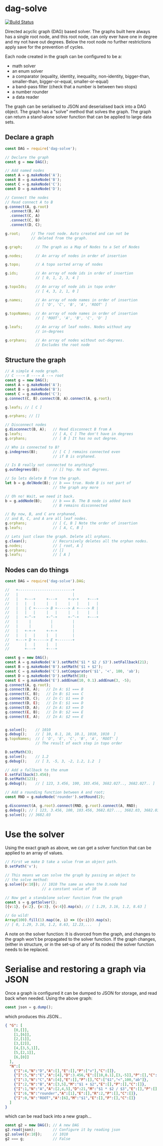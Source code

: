 # dag-solve

[![Build Status](https://travis-ci.org/gumm/dag-solve.svg?branch=master)](https://travis-ci.org/gumm/dag-solve)

Directed acyclic graph (DAG) based solver.
The graphs built here always has a single root node, and this root node,
can only ever have one in degree and my not have out degrees. Below the root
node no further restrictions apply save for the prevention of cycles.

Each node created in the graph can be configured to be a:
* math solver
* an enum solver
* a comparator (equality, identity, inequality, 
               non-identity, bigger-than, smaller-than, 
               bigger-or-equal, smaller-or-equal)
* a band-pass filter (check that a number is between two stops)               
* a number rounder
* a data reader

The graph can be serialised to JSON and deserialised back into a DAG object.
The graph has a "solve" method that solves the graph.
The graph can return a stand-alone solver function that can be applied to
large data sets.

## Declare a graph
```javascript
const DAG = require('dag-solve');

// Declare the graph
const g = new DAG();

// Add named nodes
const A = g.makeNode('A');
const B = g.makeNode('B');
const C = g.makeNode('C');
const D = g.makeNode('D');

// Connect the nodes
// Read connect A to B
g.connect(A, g.root)
  .connect(B, A)
  .connect(C, A)
  .connect(C, B)
  .connect(D, C);

g.root;     // The root node. Auto created and can not be 
            // deleted from the graph.

g.graph;      // The graph as a Map of Nodes to a Set of Nodes

g.nodes;      // An array of nodes in order of insertion

g.topo;       // A topo sorted array of nodes

g.ids;        // An array of node ids in order of insertion
              // [ 0, 1, 2, 3, 4 ]

g.topoIds;    // An array of node ids in topo order
              // [ 4, 3, 2, 1, 0 ]

g.names;      // An array of node names in order of insertion
              // [ 'D', 'C', 'B', 'A', 'ROOT' ]
            
g.topoNames;  // An array of node names in order of insertion
              // [ 'ROOT', 'A', 'B', 'C', 'D' ]

g.leafs;      // An array of leaf nodes. Nodes without any 
              // in-degrees

g.orphans;    // An array of nodes without out-degrees. 
              // Excludes the root node

```
## Structure the graph
```javascript
// A simple 4 node graph.
// C ---→ B ---→ A --→ root
const g = new DAG();
const A = g.makeNode('A');
const B = g.makeNode('B');
const C = g.makeNode('C');
g.connect(C, B).connect(B, A).connect(A, g.root);

g.leafs; // [ C ]

g.orphans; // []

// Disconnect nodes
g.disconnect(B, A);   // Read disconnect B from A
g.leafs;              // [ A, C ] The don't have in degrees
g.orphans;            // [ B ] It has no out degree.

// Who is connected to B?
g.indegrees(B);       // [ C ] remains connected even 
                      // if B is orphaned.

// Is B really not connected to anything?
g.outdegrees(B);      // [] Yep. No out degrees.

// So lets delete B from the graph.
let b = g.delNode(B); // b === true. Node B is not part of 
                      // the graph any more

// Oh no! Wait, we need it back.
b = g.addNode(B);     // b === B. The B node is added back
                      // B remains disconnected

// By now, B, and C are orphaned, 
// and B, C, and A are all leaf nodes.
g.orphans;            // [ C, B ] Note the order of insertion
g.leafs;              // [ A, C, B ]

// Lets just clean the graph. Delete all orphans.
g.clean();            // Recursively deletes all the orphan nodes.
g.nodes;              // [ root, A ]
g.orphans;            // []
g.leafs;              // [ A ]
```
## Nodes can do things
```javascript
const DAG = require('dag-solve').DAG;

//   +-------------------------+
//   |                         |
//   |   +---+     +---+     +-v-+    +---+
//   |   |   |     |   |     |   |    |   |
//   |   | C +-----> B +-----> A +----> R |
//   |   |   |     |   |     |   |    |   |
//   |   +-^-+     +-^-+     +-^-+    +---+
//   |     |         |         |
//   |     |         |         |
//   |   +-+-+     +-+-+       |
//   |   |   |     |   |       |
//   +---+ D +-----> E +-------+
//       |   |     |   |
//       +---+     +---+

const g = new DAG();
const A = g.makeNode('A').setMath('$1 * $2 / $3').setFallback(21);
const B = g.makeNode('B').setMath('$1 + $2');
const C = g.makeNode('C').setComparator('$1', '<', 100, 'ab');
const D = g.makeNode('D').setMath(10);
const E = g.makeNode('E').addEnum(10, 0.1).addEnum(3, -5);
g.connect(A, g.root);
g.connect(B, A);   // In A: $1 === B
g.connect(C, B);   // In B: $1 === C
g.connect(D, C);   // In C: $1 === D
g.connect(D, E);   // In E: $1 === D
g.connect(D, A);   // In A: $3 === D
g.connect(E, B);   // In B: $2 === E
g.connect(E, A);   // In A: $2 === E


g.solve();    // 1010
g.debug();    // [ 10, 0.1, 10, 10.1, 1010, 1010  ]
g.topoNames;  // [ 'D', 'E', 'C', 'B', 'A', 'ROOT' ]
              // The result of each step in topo order

D.setMath(3);
g.solve();    // 1.2
g.debug();    // [ 3, -5, 3, -2, 1.2, 1.2  ]

// Add a fallback to the enum
E.setFallback(3.456);
D.setMath(123);
g.debug();    // [ 123, 3.456, 100, 103.456, 3682.027.., 3682.027.. ]

// Add a rounding function between A and root;
const RND = g.makeNode('rounder').setRound(2);

g.disconnect(A, g.root).connect(RND, g.root).connect(A, RND);
g.debug(); // [ 123, 3.456, 100, 103.456, 3682.027..., 3682.03, 3682.03 ]
g.solve(); // 3682.03
```
# Use the solver
Using the exact graph as above, we can get a solver function that can
be applied to an array of values.
```javascript
// First we make D take a value from an object path.
D.setPath('v'); 

// This means we can solve the graph by passing an object to
// the solve method:
g.solve({v:10}); // 1010 The same as when the D.node had 
                 // a constant value of 10

// Now get a standalone solver function from the graph
const s = g.getSolver();
[{v:1}, {v:2}, {v:3}, {v:4}].map(s); // [ 1.29, 3.16, 1.2, 8.63 ]

// Go wild!
Array(100).fill(1).map((e, i) => ({v:i})).map(s);
// [ 0, 1.29, 3.16, 1.2, 8.63, 12.23,...   ]

```
A note on the solver function: It is divorced from the graph, and changes
to the graph won't be propagated to the solver function. If the graph
changes, (either in structure, or in the set-up of any of its nodes) the
solver function needs to be replaced.

# Serialise and restoring a graph via JSON
Once a graph is configured it can be dumped to JSON for storage, and read
back when needed. Using the above graph:
```javascript
const json = g.dump();
```
which produces this JSON...
```json
{ "G": [
    [0,[]],
    [1,[6]],
    [2,[1]],
    [3,[2]],
    [4,[3,5,1]],
    [5,[2,1]],
    [6,[0]]
  ],
  "N":[
    {"I":4,"N":"D","A":[],"E":[],"P":["v"],"C":[]},
    {"I":5,"N":"E","A":[4],"D":3.456,"E":[[10,0.1],[3,-5]],"P":[],"C":[]},
    {"I":3,"N":"C","A":[4],"E":[],"P":[],"C":["$1","<",100,"ab"]},
    {"I":2,"N":"B","A":[3,5],"M":"$1 + $2","E":[],"P":[],"C":[]},
    {"I":1,"N":"A","A":[2,4,5],"D":21,"M":"$1 * $2 / $3","E":[],"P":[],"C":[]},
    {"I":6,"N":"rounder","A":[1],"E":[],"R":2,"P":[],"C":[]},
    {"I":0,"N":"ROOT","A":[6],"M":"$1","E":[],"P":[],"C":[]}
  ]
}
```
which can be read back into a new graph...
```javascript
const g2 = new DAG(); // A new DAG
g2.read(json);        // Configure it by reading json
g2.solve({v:10});     // 1010
g2 === g;             // False
```

